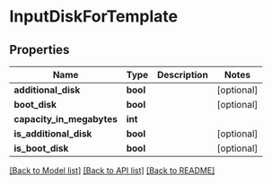 # InputDiskForTemplate

## Properties
Name | Type | Description | Notes
------------ | ------------- | ------------- | -------------
**additional_disk** | **bool** |  | [optional] 
**boot_disk** | **bool** |  | [optional] 
**capacity_in_megabytes** | **int** |  | 
**is_additional_disk** | **bool** |  | [optional] 
**is_boot_disk** | **bool** |  | [optional] 

[[Back to Model list]](../README.md#documentation-for-models) [[Back to API list]](../README.md#documentation-for-api-endpoints) [[Back to README]](../README.md)


